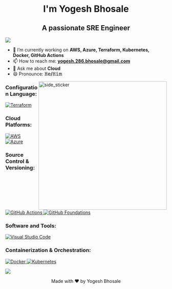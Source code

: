 <h1 align="center">I'm Yogesh Bhosale</h1>
<h2 align="center">A passionate SRE Engineer</h2>

<a href="https://www.youtube.com/watch?v=dQw4w9WgXcQ">
  <img src="https://user-images.githubusercontent.com/73097560/115834477-dbab4500-a447-11eb-908a-139a6edaec5c.gif">
</a>

- 🌱 I’m currently working on **AWS, Azure, Terraform, Kubernetes, Docker, GitHub Actions**
- 📫 How to reach me: **yogesh.286.bhosale@gmail.com**
- 💬 Ask me about **Cloud**
- 😄 Pronounce: **𝙷𝚎/𝙷𝚒𝚖**

<img align="right" width="400px" height="400px" alt="side_sticker" src="https://media.giphy.com/media/TEnXkcsHrP4YedChhA/giphy.gif" />

<h3 align="left">Configuration Language:</h3>
<p align="left">
  <a href="https://www.terraform.io/" target="_blank">
    <img alt="Terraform" src="https://img.shields.io/static/v1?style=for-the-badge&message=Terraform&color=623CE4&logo=Terraform&logoColor=FFFFFF&label=">
  </a>
</p>

<h3 align="left">Cloud Platforms:</h3>
<p align="left">
  <a href="https://aws.amazon.com/" target="_blank">
    <img alt="AWS" src="https://img.shields.io/static/v1?style=for-the-badge&message=AWS&color=FF9900&logo=Amazon+AWS&logoColor=FFFFFF&label=">
  </a>
  <a href="https://azure.microsoft.com/" target="_blank">
    <img alt="Azure" src="https://img.shields.io/static/v1?style=for-the-badge&message=Azure&color=0078D4&logo=Microsoft+Azure&logoColor=FFFFFF&label=">
  </a>
</p>

<h3 align="left">Source Control & Versioning:</h3>
<p align="left">
  <a href="https://github.com/features/actions" target="_blank">
    <img alt="GitHub Actions" src="https://img.shields.io/static/v1?style=for-the-badge&message=GitHub+Actions&color=2088FF&logo=GitHub+Actions&logoColor=FFFFFF&label=">
  </a>
  <a href="https://github.com/" target="_blank">
    <img alt="GitHub Foundations" src="https://img.shields.io/static/v1?style=for-the-badge&message=GitHub+Foundations&color=181717&logo=GitHub&logoColor=FFFFFF&label=">
  </a>
</p>

<h3 align="left">Software and Tools:</h3>
<p align="left">
  <a href="https://code.visualstudio.com/" target="_blank">
    <img alt="Visual Studio Code" src="https://img.shields.io/static/v1?style=for-the-badge&message=VS+Code&color=007ACC&logo=Visual+Studio+Code&logoColor=FFFFFF&label=">
  </a>
</p>

<h3 align="left">Containerization & Orchestration:</h3>
<p align="left">
  <a href="https://www.docker.com/" target="_blank">
    <img alt="Docker" src="https://img.shields.io/static/v1?style=for-the-badge&message=Docker&color=2496ED&logo=Docker&logoColor=FFFFFF&label=">
  </a>
  <a href="https://kubernetes.io/" target="_blank">
    <img alt="Kubernetes" src="https://img.shields.io/static/v1?style=for-the-badge&message=Kubernetes&color=326CE5&logo=Kubernetes&logoColor=FFFFFF&label=">
  </a>
</p>

<a href="https://www.youtube.com/watch?v=dQw4w9WgXcQ">
  <img src="https://user-images.githubusercontent.com/73097560/115834477-dbab4500-a447-11eb-908a-139a6edaec5c.gif">
</a>

<p align="center">
  Made with ❤️ by Yogesh Bhosale
  <br /><br />
</p>
